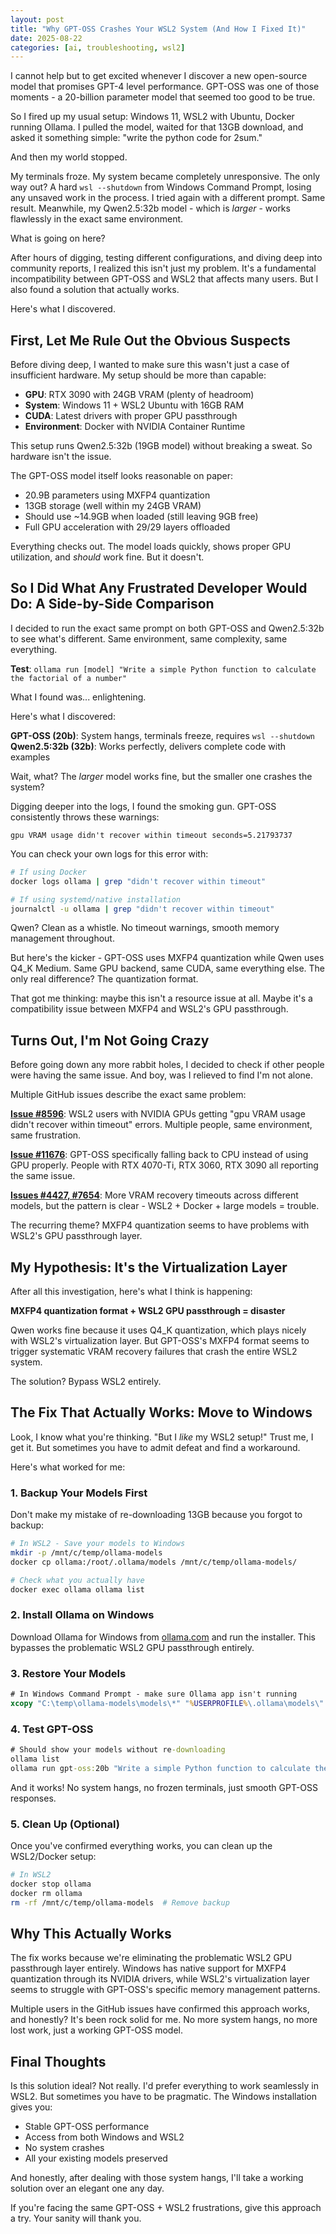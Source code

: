 ```yaml
---
layout: post
title: "Why GPT-OSS Crashes Your WSL2 System (And How I Fixed It)"
date: 2025-08-22
categories: [ai, troubleshooting, wsl2]
---
```


I cannot help but to get excited whenever I discover a new open-source model that promises GPT-4 level performance. GPT-OSS was one of those moments - a 20-billion parameter model that seemed too good to be true.

So I fired up my usual setup: Windows 11, WSL2 with Ubuntu, Docker running Ollama. I pulled the model, waited for that 13GB download, and asked it something simple: "write the python code for 2sum."

And then my world stopped.

My terminals froze. My system became completely unresponsive. The only way out? A hard `wsl --shutdown` from Windows Command Prompt, losing any unsaved work in the process. I tried again with a different prompt. Same result. Meanwhile, my Qwen2.5:32b model - which is *larger* - works flawlessly in the exact same environment.

What is going on here?

After hours of digging, testing different configurations, and diving deep into community reports, I realized this isn't just my problem. It's a fundamental incompatibility between GPT-OSS and WSL2 that affects many users. But I also found a solution that actually works.

Here's what I discovered.

## First, Let Me Rule Out the Obvious Suspects

Before diving deep, I wanted to make sure this wasn't just a case of insufficient hardware. My setup should be more than capable:

- **GPU**: RTX 3090 with 24GB VRAM (plenty of headroom)
- **System**: Windows 11 + WSL2 Ubuntu with 16GB RAM
- **CUDA**: Latest drivers with proper GPU passthrough
- **Environment**: Docker with NVIDIA Container Runtime

This setup runs Qwen2.5:32b (19GB model) without breaking a sweat. So hardware isn't the issue.

The GPT-OSS model itself looks reasonable on paper:
- 20.9B parameters using MXFP4 quantization 
- 13GB storage (well within my 24GB VRAM)
- Should use ~14.9GB when loaded (still leaving 9GB free)
- Full GPU acceleration with 29/29 layers offloaded

Everything checks out. The model loads quickly, shows proper GPU utilization, and *should* work fine. But it doesn't.

## So I Did What Any Frustrated Developer Would Do: A Side-by-Side Comparison

I decided to run the exact same prompt on both GPT-OSS and Qwen2.5:32b to see what's different. Same environment, same complexity, same everything.

**Test**: `ollama run [model] "Write a simple Python function to calculate the factorial of a number"`

What I found was... enlightening.

Here's what I discovered:

**GPT-OSS (20b)**: System hangs, terminals freeze, requires `wsl --shutdown`  
**Qwen2.5:32b (32b)**: Works perfectly, delivers complete code with examples

Wait, what? The *larger* model works fine, but the smaller one crashes the system?

Digging deeper into the logs, I found the smoking gun. GPT-OSS consistently throws these warnings:

```
gpu VRAM usage didn't recover within timeout seconds=5.21793737
```

You can check your own logs for this error with:
```bash
# If using Docker
docker logs ollama | grep "didn't recover within timeout"

# If using systemd/native installation
journalctl -u ollama | grep "didn't recover within timeout"
```

Qwen? Clean as a whistle. No timeout warnings, smooth memory management throughout.

But here's the kicker - GPT-OSS uses MXFP4 quantization while Qwen uses Q4_K Medium. Same GPU backend, same CUDA, same everything else. The only real difference? The quantization format.

That got me thinking: maybe this isn't a resource issue at all. Maybe it's a compatibility issue between MXFP4 and WSL2's GPU passthrough.

## Turns Out, I'm Not Going Crazy

Before going down any more rabbit holes, I decided to check if other people were having the same issue. And boy, was I relieved to find I'm not alone.

Multiple GitHub issues describe the exact same problem:

**[Issue #8596](https://github.com/ollama/ollama/issues/8596)**: WSL2 users with NVIDIA GPUs getting "gpu VRAM usage didn't recover within timeout" errors. Multiple people, same environment, same frustration.

**[Issue #11676](https://github.com/ollama/ollama/issues/11676)**: GPT-OSS specifically falling back to CPU instead of using GPU properly. People with RTX 4070-Ti, RTX 3060, RTX 3090 all reporting the same issue.

**[Issues #4427, #7654](https://github.com/ollama/ollama/issues/4427)**: More VRAM recovery timeouts across different models, but the pattern is clear - WSL2 + Docker + large models = trouble.

The recurring theme? MXFP4 quantization seems to have problems with WSL2's GPU passthrough layer.

## My Hypothesis: It's the Virtualization Layer

After all this investigation, here's what I think is happening:

**MXFP4 quantization format + WSL2 GPU passthrough = disaster**

Qwen works fine because it uses Q4_K quantization, which plays nicely with WSL2's virtualization layer. But GPT-OSS's MXFP4 format seems to trigger systematic VRAM recovery failures that crash the entire WSL2 system.

The solution? Bypass WSL2 entirely.

## The Fix That Actually Works: Move to Windows

Look, I know what you're thinking. "But I *like* my WSL2 setup!" Trust me, I get it. But sometimes you have to admit defeat and find a workaround.

Here's what worked for me:

### 1. **Backup Your Models First** 
Don't make my mistake of re-downloading 13GB because you forgot to backup:

```bash
# In WSL2 - Save your models to Windows
mkdir -p /mnt/c/temp/ollama-models
docker cp ollama:/root/.ollama/models /mnt/c/temp/ollama-models/

# Check what you actually have
docker exec ollama ollama list
```

### 2. **Install Ollama on Windows**
Download Ollama for Windows from [ollama.com](https://ollama.com) and run the installer. This bypasses the problematic WSL2 GPU passthrough entirely.

### 3. **Restore Your Models**
```cmd
# In Windows Command Prompt - make sure Ollama app isn't running
xcopy "C:\temp\ollama-models\models\*" "%USERPROFILE%\.ollama\models\" /E /H /Y
```

### 4. **Test GPT-OSS**
```cmd
# Should show your models without re-downloading
ollama list
ollama run gpt-oss:20b "Write a simple Python function to calculate the factorial of a number"
```

And it works! No system hangs, no frozen terminals, just smooth GPT-OSS responses.

### 5. **Clean Up (Optional)**
Once you've confirmed everything works, you can clean up the WSL2/Docker setup:
```bash
# In WSL2
docker stop ollama
docker rm ollama
rm -rf /mnt/c/temp/ollama-models  # Remove backup
```

## Why This Actually Works

The fix works because we're eliminating the problematic WSL2 GPU passthrough layer entirely. Windows has native support for MXFP4 quantization through its NVIDIA drivers, while WSL2's virtualization layer seems to struggle with GPT-OSS's specific memory management patterns.

Multiple users in the GitHub issues have confirmed this approach works, and honestly? It's been rock solid for me. No more system hangs, no more lost work, just a working GPT-OSS model.

## Final Thoughts

Is this solution ideal? Not really. I'd prefer everything to work seamlessly in WSL2. But sometimes you have to be pragmatic. The Windows installation gives you:

- Stable GPT-OSS performance
- Access from both Windows and WSL2
- No system crashes
- All your existing models preserved

And honestly, after dealing with those system hangs, I'll take a working solution over an elegant one any day.

If you're facing the same GPT-OSS + WSL2 frustrations, give this approach a try. Your sanity will thank you.


